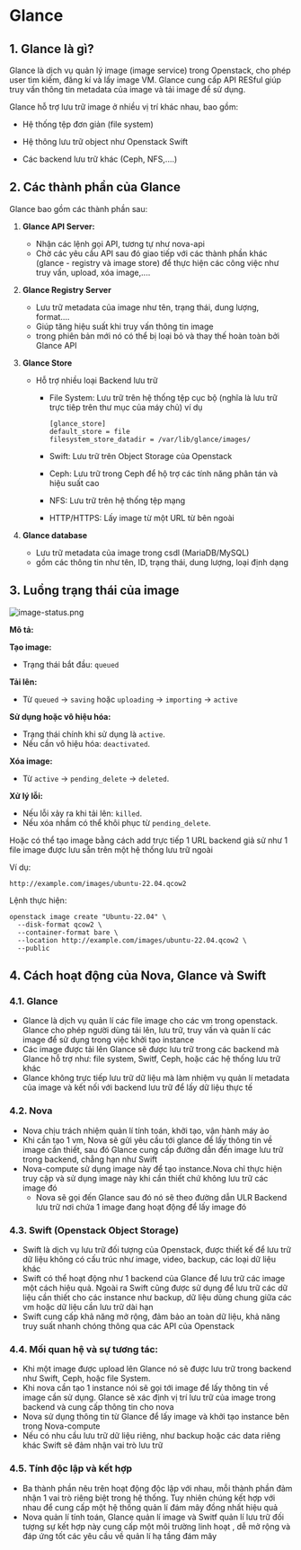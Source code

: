 # Glance 

## 1. Glance là gì?

Glance là dịch vụ quản lý image (image service) trong Openstack, cho phép user tìm kiếm, đăng kí và lấy image VM. Glance cung cấp API RESful giúp truy vấn thông tin metadata của image và tải image để sử dụng.

Glance hỗ trợ lưu trữ image ở nhiều vị trí khác nhau, bao gồm:

- Hệ thống tệp đơn giản (file system)

- Hệ thông lưu trữ object như Openstack Swift
- Các backend lưu trữ khác (Ceph, NFS,....)

## 2. Các thành phần của Glance 

Glance bao gồm các thành phần sau:

1. **Glance API Server:**

   - Nhận các lệnh gọi API, tương tự như nova-api
   - Chờ các yêu cầu API sau đó giao tiếp với các thành phần khác (glance - registry và image store) để thực hiện các công việc như truy vấn, upload, xóa image,....

2. **Glance Registry Server**

   - Lưu trữ metadata của image như tên, trạng thái, dung lượng, format....
   - Giúp tăng hiệu suất khi truy vấn thông tin image 
   - trong phiên bản mới nó có thể bị loại bỏ và thay thế hoàn toàn bởi Glance API

3. **Glance Store**

   - Hỗ trợ nhiều loại Backend lưu trữ

     - File System: Lưu trữ trên hệ thống tệp cục bộ (nghĩa là lưu trữ trực tiêp trên thư mục của máy chủ) 
       ví dụ

       ```
       [glance_store]
       default_store = file
       filesystem_store_datadir = /var/lib/glance/images/
       ```

       

     - Swift: Lưu trữ trên Object Storage của Openstack

     - Ceph: Lưu trữ trong Ceph để hộ trợ các tính năng phân tán và hiệu suất cao 

     - NFS: Lưu trữ trên hệ thống tệp mạng 

     - HTTP/HTTPS: Lấy image từ một URL từ bên ngoài 

4. **Glance database**
   - Lưu trữ metadata của image trong csdl (MariaDB/MySQL)
   - gồm các thông tin như tên, ID, trạng thái, dung lượng, loại định dạng 

## 3. Luồng trạng thái của image 

![image-status.png](https://github.com/lamth/tailieu-Openstack/blob/master/docs/03.Glance/img/image-status.png?raw=true)

**Mô tả:**

**Tạo image:**

- Trạng thái bắt đầu: `queued`

**Tải lên:**

- Từ `queued` → `saving` hoặc `uploading` → `importing` → `active`

**Sử dụng hoặc vô hiệu hóa:**

- Trạng thái chính khi sử dụng là `active`.
- Nếu cần vô hiệu hóa: `deactivated`.

**Xóa image:**

- Từ `active` → `pending_delete` → `deleted`.

**Xử lý lỗi:**

- Nếu lỗi xảy ra khi tải lên: `killed`.
- Nếu xóa nhầm có thể khôi phục từ `pending_delete`.

Hoặc có thể tạo image bằng cách add trực tiếp 1 URL backend giả sử như 1 file image được lưu sẵn trên một hệ thống lưu trữ ngoài 

Ví dụ:

```
http://example.com/images/ubuntu-22.04.qcow2
```

Lệnh thực hiện:

```
openstack image create "Ubuntu-22.04" \
  --disk-format qcow2 \
  --container-format bare \
  --location http://example.com/images/ubuntu-22.04.qcow2 \
  --public

```

## 4. Cách hoạt động của Nova, Glance và Swift

### 4.1. Glance

- Glance là dịch vụ quản lí các file image cho các vm trong openstack. Glance cho phép người dùng tải lên, lưu trữ, truy vấn và quản lí các image để sử dụng trong việc khởi tạo instance 
- Các image được tải lên Glance sẽ được lưu trữ trong các backend mà Glance hỗ trợ như: file system, Switf, Ceph, hoặc các hệ thống lưu trữ khác 
- Glance không trực tiếp lưu trữ dữ liệu mà làm nhiệm vụ quản lí metadata của image và kết nối với backend lưu trữ để lấy dữ liệu thực tế

### 4.2. Nova

- Nova chịu trách nhiệm quản lí tính toán, khởi tạo, vận hành máy ảo 
- Khi cần tạo 1 vm, Nova sẽ gửi yêu cầu tới glance để lấy thông tin về image cần thiết, sau đó Glance cung cấp đường dẫn đến image lưu trữ trong backend, chẳng hạn như Swift
- Nova-compute sử dụng image này để tạo instance.Nova chỉ thực hiện truy cập và sử dụng image này khi cần thiết chứ không lưu trữ các image đó 
  - Nova sẽ gọi đến Glance sau đó nó sẽ theo đường dẫn ULR Backend lưu trữ nơi chứa 1 image đang hoạt động để lấy image đó 

### 4.3. Swift (Openstack Object Storage)

- Swift là dịch vụ lưu trữ đối tượng của Openstack, được thiết kế để lưu trữ dữ liệu không có cấu trúc như image, video, backup, các loại dữ liệu khác 
- Swift có thể hoạt động như 1 backend của Glance để lưu trữ các image một cách hiệu quả. Ngoài ra Swift cũng được sử dụng để lưu trữ các dữ liệu cần thiết cho các instance như backup, dữ liệu dùng chung giữa các vm hoặc dữ liệu cần lưu trữ dài hạn 
- Swift cung cấp khả năng mở rộng, đảm bảo an toàn dữ liệu, khả năng truy suất nhanh chóng thông qua các API của Openstack 

### 4.4. Mối quan hệ và sự tương tác:

- Khi một image được upload lên Glance nó sẽ được lưu trữ trong backend như Swift, Ceph, hoặc file System.
- Khi nova cần tạo 1 instance nói sẽ gọi tới image để lấy thông tin về image cần sử dụng. Glance sẽ xác định vị trí lưu trữ của image trong backend và cung cấp thông tin cho nova 
- Nova sử dụng thông tin từ Glance để lấy image và khởi tạo instance bên trong Nova-compute 
- Nếu có nhu cầu lưu trữ dữ liệu riêng, như backup hoặc các data riêng khác Swift sẽ đảm nhận vai trò lưu trữ 

### 4.5. Tính độc lập và kết hợp

- Ba thành phần nêu trên hoạt động độc lập với nhau, mỗi thành phần đảm nhận 1 vai trò riêng biệt trong hệ thống. Tuy nhiên chúng kết hợp với nhau để cung cấp một hệ thống quản lí đám mây đồng nhất hiệu quả 
- Nova quản lí tính toán, Glance quản lí image và Switf quản lí lưu trữ đối tượng sự kết hợp này cung cấp một môi trường linh hoạt , dễ mở rộng và đáp ứng tốt các yêu cầu về quản lí hạ tầng đám mây